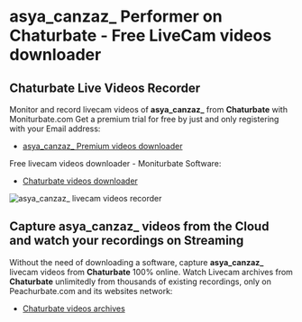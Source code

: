# asya_canzaz_ Performer on Chaturbate - Free LiveCam videos downloader

## Chaturbate Live Videos Recorder

Monitor and record livecam videos of **asya_canzaz_** from **Chaturbate** with Moniturbate.com
Get a premium trial for free by just and only registering with your Email address:
* [asya_canzaz_ Premium videos downloader](https://moniturbate.com/request-demo-licence-key.html)

Free livecam videos downloader - Moniturbate Software:
* [Chaturbate videos downloader](https://moniturbate.com/moniturbate-download-software.html)

![asya_canzaz_ livecam videos recorder](https://peachurnet.com/templates/moniturbate-software.png)


## Capture asya_canzaz_ videos from the Cloud and watch your recordings on Streaming

Without the need of downloading a software, capture **asya_canzaz_** livecam videos from **Chaturbate** 100% online.
Watch Livecam archives from **Chaturbate** unlimitedly from thousands of existing recordings, only on Peachurbate.com and its websites network:
* [Chaturbate videos archives](https://peachurnet.com/)